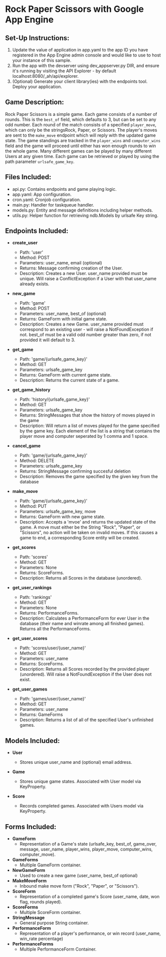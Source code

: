 # Rock Paper Scissors with Google App Engine

## Set-Up Instructions:
1.  Update the value of application in app.yaml to the app ID you have registered
in the App Engine admin console and would like to use to host your instance of this sample.
1.  Run the app with the devserver using dev_appserver.py DIR, and ensure it's
running by visiting the API Explorer - by default localhost:8080/_ah/api/explorer.
1.  (Optional) Generate your client library(ies) with the endpoints tool.
Deploy your application.



## Game Description:
Rock Paper Scissors is a simple game. Each game consists of a number of rounds.
This is the `best_of` field, which defaults to 3, but can be set to any odd number.
Each round of the match consists of a specified `player_move`, which can only be the stringsRock, Paper, or Scissors.
The player's moves are sent to the `make_move` endpoint which will reply with the updated game state.
The game standings are tracked in the `player_wins` and `computer_wins` field and the game will proceed until
either has won enough rounds to win the whole game.
Many different games can be played by many different Users at any
given time. Each game can be retrieved or played by using the path parameter `urlsafe_game_key`.

## Files Included:
- api.py: Contains endpoints and game playing logic.
- app.yaml: App configuration.
- cron.yaml: Cronjob configuration.
- main.py: Handler for taskqueue handler.
- models.py: Entity and message definitions including helper methods.
- utils.py: Helper function for retrieving ndb.Models by urlsafe Key string.

## Endpoints Included:
- **create_user**
	- Path: 'user'
	- Method: POST
	- Parameters: user_name, email (optional)
	- Returns: Message confirming creation of the User.
	- Description: Creates a new User. user_name provided must be unique. Will 
	raise a ConflictException if a User with that user_name already exists.

- **new_game**
	- Path: 'game'
	- Method: POST
	- Parameters: user_name, best_of (optional)
	- Returns: GameForm with initial game state.
	- Description: Creates a new Game. user_name provided must correspond to an
	existing user - will raise a NotFoundException if not. best_of must be a valid
	odd number greater than zero, if not provided it will default to 3.

- **get_game**
	- Path: 'game/{urlsafe_game_key}'
	- Method: GET
	- Parameters: urlsafe_game_key
	- Returns: GameForm with current game state.
	- Description: Returns the current state of a game.

- **get_game_history**
	- Path: 'history/{urlsafe_game_key}'
	- Method: GET
	- Parameters: urlsafe_game_key
	- Returns: StringMessages that show the history of moves played in the game
	- Description: Will return a list of moves played for the game specified by the game key.
	Each element of the list is a string that contains the player move and computer seperated by
	1 comma and 1 space.

- **cancel_game**
	- Path: 'game/{urlsafe_game_key}'
	- Method: DELETE
	- Parameters: urlsafe_game_key
	- Returns: StringMessage confirming succesful deletion
	- Description: Removes the game specified by the given key from the database

- **make_move**
	- Path: 'game/{urlsafe_game_key}'
	- Method: PUT
	- Parameters: urlsafe_game_key, move
	- Returns: GameForm with new game state.
	- Description: Accepts a 'mvoe' and returns the updated state of the game.
	A move must either be the String "Rock", "Paper", or "Scissors", no action will be taken on invalid moves.
	If this causes a game to end, a corresponding Score entity will be created.

- **get_scores**
	- Path: 'scores'
	- Method: GET
	- Parameters: None
	- Returns: ScoreForms.
	- Description: Returns all Scores in the database (unordered).

- **get_user_rankings**
	- Path: 'rankings'
	- Method: GET
	- Parameters: None
	- Returns: PerformanceForms.
	- Description: Calculates a PerformanceForm for ever User in the database (their name and winrate among all finished games).
	Returns all the PerformanceForms.

- **get_user_scores**
	- Path: 'scores/user/{user_name}'
	- Method: GET
	- Parameters: user_name
	- Returns: ScoreForms. 
	- Description: Returns all Scores recorded by the provided player (unordered).
	Will raise a NotFoundException if the User does not exist.

- **get_user_games**
	- Path: 'games/user/{user_name}'
	- Method: GET
	- Parameters: user_name
	- Returns: GameForms
	- Description: Returns a list of all of the specified User's unfinished games.


## Models Included:
- **User**
	- Stores unique user_name and (optional) email address.

- **Game**
	- Stores unique game states. Associated with User model via KeyProperty.

- **Score**
	- Records completed games. Associated with Users model via KeyProperty.


## Forms Included:
- **GameForm**
	- Representation of a Game's state (urlsafe_key, best_of, game_over, message, user_name, player_wins, player_move, computer_wins, computer_move).
- **GameForms**
	- Multiple GameForm container.
- **NewGameForm**
	- Used to create a new game (user_name, best_of optional)
- **MakeMoveForm**
	- Inbound make move form ("Rock", "Paper", or "Scissors").
- **ScoreForm**
	- Representation of a completed game's Score (user_name, date, won flag, rounds played).
- **ScoreForms**
	- Multiple ScoreForm container.
- **StringMessage**
	- General purpose String container.
- **PerformanceForm**
	- Representation of a player's performance, or win record (user_name, win_rate percentage)
- **PerformanceForms**
	- Multiple PerformanceForm Container.
